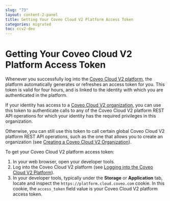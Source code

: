 ```yaml
---
slug: "73"
layout: content-2-panel
title: Getting Your Coveo Cloud V2 Platform Access Token
categories: migrated
toc: ccv2-dev
---
```


# Getting Your Coveo Cloud V2 Platform Access Token

Whenever you successfully log into the [Coveo Cloud V2 platform](Glossary_37585054.html#Glossary-CoveoCloudV2Platform), the platform automatically generates or refreshes an access token for you. This token is valid for four hours, and is linked to the identity with which you are authenticated in the platform.

If your identity has access to a [Coveo Cloud V2 organization](Glossary_37585054.html#Glossary-CoveoCloudV2Organization), you can use this token to authenticate calls to any of the Coveo Cloud V2 platform REST API operations for which your identity has the required privileges in this organization.

Otherwise, you can still use this token to call certain global Coveo Cloud V2 platform REST API operations, such as the one that allows you to create an organization (see [Creating a Coveo Cloud V2 Organization](Creating_a_Coveo_Cloud_V2_Organization)).

To get your Coveo Cloud V2 platform access token:

1.  In your web browser, open your developer tools.
2.  Log into the Coveo Cloud V2 platform (see [Logging into the Coveo Cloud V2 Platform](Logging_into_the_Coveo_Cloud_V2_Platform)).
3.  In your developer tools, typically under the **Storage** or **Application** tab, locate and inspect the `https://platform.cloud.coveo.com` cookie.
    In this cookie, the `access_token` field value is your Coveo Cloud V2 platform access token.

